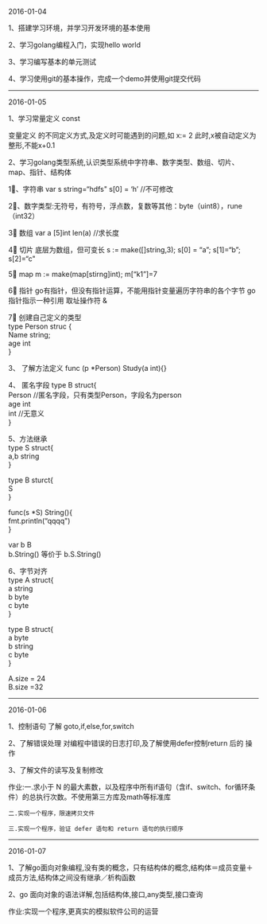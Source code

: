 2016-01-04

1、搭建学习环境，并学习开发环境的基本使用 

2、学习golang编程入门，实现hello world

3、学习编写基本的单元测试

4、学习使用git的基本操作，完成一个demo并使用git提交代码

------------------------------------------------------------

2016-01-05



1、学习常量定义  const

   变量定义 的不同定义方式,及定义时可能遇到的问题,如 x:= 2   此时,x被自动定义为整形,不能x+0.1

2、学习golang类型系统,认识类型系统中字符串、数字类型、数组、切片、map、指针、结构体

1⃣️、字符串 var s string=“hdfs"  s[0] = ‘h’  //不可修改

2⃣️、数字类型:无符号，有符号，浮点数，复数等其他：byte（uint8），rune（int32）

3⃣️  数组 var a [5]int   len(a) //求长度

4⃣️  切片 底层为数组，但可变长 s := make([]string,3);  s[0] = “a”;  s[1]=“b”;    s[2]=“c"

5⃣️  map m := make(map[stirng]int);  m[“k1”]=7

6⃣️  指针  go有指针，但没有指针运算，不能用指针变量遍历字符串的各个字节  go指针指示一种引用    取址操作符 &

7⃣️  创建自己定义的类型</br>
     type Person struc {</br>
     	Name string;</br>
     	age int</br>
     }

3、 了解方法定义 func (p *Person) Study(a int){}

4、 匿名字段  type B struct{ </br>
        	Person  //匿名字段，只有类型Person，字段名为person </br>
           	age int</br>
           	int  //无意义</br>
           }

5、方法继承</br>
  type S struct{</br>
  	a,b string</br>
  }</br>

  type B sturct{</br>
   S</br>
  }

  func(s *S) String(){</br>
  	fmt.println(“qqqq")</br>
  }

  var b B</br>
  b.String()  等价于 b.S.String()</br>

6、字节对齐</br>
  type A struct{</br>
  	a string</br>
  	b byte</br>
  	c byte</br>
  }

  type B struct{</br>
  	a byte</br>
  	b string</br>
  	c byte</br>
  }

  A.size = 24</br>
  B.size =32

----------------------------------------------

2016-01-06

1、控制语句 了解 goto,if,else,for,switch

2、了解错误处理 对编程中错误的日志打印,及了解使用defer控制return 后的 操作

3、了解文件的读写及复制修改

作业:一.求小于 N 的最大素数，以及程序中所有if语句（含if、switch、for循环条件）的总执行次数。不使用第三方库及math等标准库

    二.实现一个程序，限速拷贝文件

    三.实现一个程序，验证 defer 语句和 return 语句的执行顺序

-------------------------------------------------------

2016-01-07

1、了解go面向对象编程,没有类的概念，只有结构体的概念,结构体＝成员变量＋成员方法,结构体之间没有继承／析构函数

2、go 面向对象的语法详解,包括结构体,接口,any类型,接口查询

作业:实现一个程序,更真实的模拟软件公司的运营

